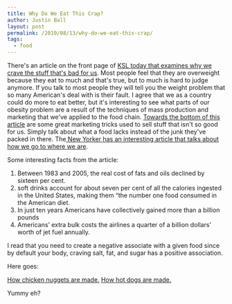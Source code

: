 ```yaml
---
title: Why Do We Eat This Crap?
author: Justin Ball
layout: post
permalink: /2010/08/13/why-do-we-eat-this-crap/
tags:
  - food
---
```

There's an article on the front page of [KSL today that examines why we crave the stuff that's bad for us][1]. Most people feel that they are overweight because they eat to much and that's true, but to much is hard to judge anymore. If you talk to most people they will tell you the weight problem that so many American's deal with is their fault. I agree that we as a country could do more to eat better, but it's interesting to see what parts of our obesity problem are a result of the techniques of mass production and marketing that we've applied to the food chain. [Towards the bottom of this article][2] are some great marketing tricks used to sell stuff that isn't so good for us. Simply talk about what a food lacks instead of the junk they've packed in there.
The[ New Yorker has an interesting article that talks about how we go to where we are][3].

 [1]: http://www.ksl.com/?nid=148&sid=11977149&hl=15
 [2]: http://www.chemistryland.com/CHM107/Introduction/BehindScene/StepBehindScene107.html
 [3]: http://www.newyorker.com/arts/critics/books/2009/07/20/090720crbo_books_kolbert?currentPage=2

Some interesting facts from the article:

1.  Between 1983 and 2005, the real cost of fats and oils declined by sixteen per cent.
2.  soft drinks account for about seven per cent of all the calories ingested in the United States, making them “the number one food consumed in the American diet.
3.  In just ten years Americans have collectively gained more than a billion pounds
4.  Americans’ extra bulk costs the airlines a quarter of a billion dollars’ worth of jet fuel annually.

I read that you need to create a negative associate with a given food since by default your body, craving salt, fat, and sugar has a positive association.

Here goes:

[How chicken nuggets are made.][4]
[How hot dogs are made.][5]

 [4]: http://www.youtube.com/watch?v=XKSoiDtdi9s
 [5]: http://www.youtube.com/watch?v=UhwXPsTaRgc

Yummy eh?